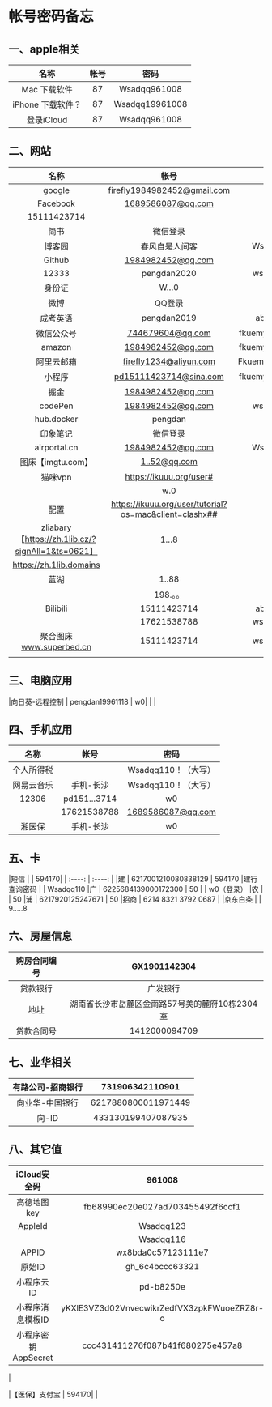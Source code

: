# 帐号密码备忘

## 一、apple相关

|  名称  |  帐号  |密码  |
| :----: | :----: | :----: | 
|Mac 下载软件 | 87|Wsadqq961008|
|iPhone 下载软件？ | 87|Wsadqq19961008|
|登录iCloud | 87|Wsadqq961008||

## 二、网站

|名称 | 帐号 | 密码|
| :----: | :----: | :----: | 
|google | firefly1984982452@gmail.com | F4|
|Facebook | 1689586087@qq.com | w0|
 | 15111423714 | 
|简书 | 微信登录 | 
|博客园 | 春风自是人间客 | Wsadqq110|
|Github | 1984982452@qq.com | f4|
|12333 | pengdan2020 | wsadqq110|
 | 身份证 | W…0
|微博 | QQ登录 | 
|成考英语 | pengdan2019 | abcd1234|
|微信公众号 | 744679604@qq.com | fkuemydabcd1234|
|amazon | 1984982452@qq.com | fkuemydabcd1234|
|阿里云邮箱 | firefly1234@aliyun.com | Fkuemydabcd1234|
|小程序 | pd15111423714@sina.com | fkuemydabcd1234|
|掘金 | 1984982452@qq.com | a4|
|codePen | 1984982452@qq.com | wsadqq110|
|hub.docker | pengdan | w0|
|印象笔记 | 微信登录 | |
|airportal.cn  | 1984982452@qq.com | Wsadqq110|
|图床【imgtu.com】 | 1..52@qq.com | w0|
|猫咪vpn | https://ikuuu.org/user#  | 19…2|
 |  | w.0|
 | 配置 | https://ikuuu.org/user/tutorial?os=mac&client=clashx##|
zliabary【https://zh.1lib.cz/?signAll=1&ts=0621】 | 1…8 | w0|
 | https://zh.1lib.domains | 
|蓝湖 | 1..88 | w0|
| | 198.。。 | a..0|
|Bilibili | 15111423714 | abcd1234|
| | 17621538788 | wsadqq110|
|聚合图床 www.superbed.cn  | 15111423714 | wsadqq110|
| |  | |

## 三、电脑应用
|向日葵-远程控制 | pengdan19961118 | w0|
 |  | 


## 四、手机应用
|名称 | 帐号 | 密码|
| :----: | :----: |:----: |
|个人所得税 |  | Wsadqq110！（大写）|
|网易云音乐 | 手机-长沙 | Wsadqq110！（大写）|
|12306 | pd151...3714 | w0||
| | 17621538788 | 1689586087@qq.com|
|湘医保 | 手机-长沙 | w0|


## 五、卡
|短信 |  | 594170|
| :----: | :----: |
|建 | 6217001210080838129 | 594170
|建行查询密码 |  | Wsadqq110
|广 | 6225684139000172300 | 50
 |  | w0（登录）
|农 |  | 50
|浦 | 6217920125247671 | 50
|招商 | 6214 8321 3792 0687 | 
|京东白条 |  | 9.....8

## 六、房屋信息
|购房合同编号 | GX1901142304|
| :----: | :----: |
|贷款银行 | 广发银行|
|地址 | 湖南省长沙市岳麓区金南路57号美的麓府10栋2304室|
|贷款合同号 | 1412000094709|


## 七、业华相关
|有路公司-招商银行 | 731906342110901|
| :----: | :----: |
|向业华-中国银行 | 6217880800011971449|
|向-ID | 433130199407087935|

## 八、其它值
|iCloud安全码 | 961008|
| :----: | :----: |
|高德地图key | fb68990ec20e027ad703455492f6ccf1|
|AppleId | Wsadqq123|
| | Wsadqq116|
|APPID | wx8bda0c57123111e7|
|原始ID | gh_6c4bccc63321|
|小程序云ID | pd-b8250e|
|小程序消息模板ID | yKXlE3VZ3d02VnvecwikrZedfVX3zpkFWuoeZRZ8r-o|
|小程序密钥AppSecret | ccc431411276f087b41f680275e457a8|
 | 

|【医保】支付宝 | 594170|
 | 
